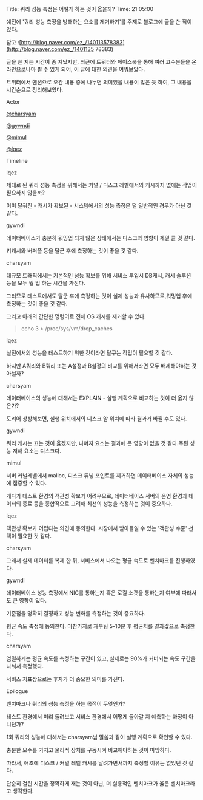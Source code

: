 Title: 쿼리 성능 측정은 어떻게 하는 것이 옳을까?
Time: 21:05:00

예전에 '쿼리 성능 측정을 방해하는 요소를 제거하기'를 주제로 블로그에 글을 쓴 적이 있다.

참고 :[http://blog.naver.com/ez_/140113578383](http://blog.naver.com/ez_/1401135
78383)

  

글을 쓴 지는 시간이 좀 지났지만, 최근에 트위터와 페이스북을 통해 여러 고수분들을 온라인으로나마 뵐 수 있게 되어, 이 글에 대한 의견을
여쭤보았다.

트위터에서 멘션으로 오간 내용 중에 나누면 의미있을 내용이 많은 듯 하여, 그 내용을 시간순으로 정리해보았다.

  

Actor

[@charsyam](http://twitter.com/charsyam)

[@gywndi](http://twitter.com/gywndi)

[@mimul](http://twitter.com/mimul)

[@lqez](http://twitter.com/lqez)

  

  

Timeline

  

lqez

제대로 된 쿼리 성능 측정을 위해서는 커널 / 디스크 레벨에서의 캐시까지 없애는 작업이 필요하지 않을까?

이미 달궈진 - 캐시가 확보된 - 시스템에서의 성능 측정은 덜 일반적인 경우가 아닌 것 같다.

  

gywndi

데이터베이스가 충분히 워밍업 되지 않은 상태에서는 디스크의 영향이 제일 클 것 같다.

키캐시와 버퍼풀 등을 달군 후에 측정하는 것이 좋을 것 같다.

  

charsyam

대규모 트래픽에서는 기본적인 성능 확보를 위해 서비스 투입시 DB캐시, 캐시 솔루션 등을 모두 웜 업 하는 시간을 가진다.

그러므로 테스트에서도 달군 후에 측정하는 것이 실제 성능과 유사하므로,워밍업 후에 측정하는 것이 좋을 것 같다.

그리고 아래의 간단한 명령어로 전체 OS 캐시를 제거할 수 있다.

> echo 3 > /proc/sys/vm/drop_caches

lqez

실전에서의 성능을 테스트하기 위한 것이라면 달구는 작업이 필요할 것 같다.

하지만 A쿼리와 B쿼리 또는 A설정과 B설정의 비교를 위해서라면 모두 배제해야하는 것 아닐까?

  

charsyam

데이터베이스의 성능에 대해서는 EXPLAIN - 실행 계획으로 비교하는 것이 더 옳지 않은가?

도리어 상상해보면, 실행 위치에서의 디스크 암 위치에 따라 결과가 바뀔 수도 있다.

  

gywndi

쿼리 캐시는 끄는 것이 옳겠지만, 나머지 요소는 결과에 큰 영향이 없을 것 같다.주된 성능 저해 요소는 디스크다.

  

mimul

서버 커널레벨에서 malloc, 디스크 튜닝 포인트를 제거하면 데이터베이스 자체의 성능에 집중할 수 있다.

게다가 테스트 환경의 객관성 확보가 어려우므로, 데이터베이스 서버의 운영 환경과 데이터의 종료 등을 종합적으로 고려해 최선의 성능을 측정하는
것이 중요하다.

  

lqez

객관성 확보가 어렵다는 의견에 동의한다. 시장에서 받아들일 수 있는 '객관성 수준' 선택이 필요한 것 같다.

  

charsyam

그래서 실제 데이터를 복제 한 뒤, 서비스에서 나오는 평균 속도로 벤치마크를 진행하였다.

  

gywndi

데이터베이스 성능 측정에서 NIC를 통하는지 혹은 로컬 소켓을 통하는지 여부에 따라서도 큰 영향이 있다.

기준점을 명확히 결정하고 성능 변화를 측정하는 것이 중요하다.

평균 속도 측정에 동의한다. 마찬가지로 재부팅 5-10분 후 평균치를 결과값으로 측정한다.

  

charsyam

엄밀하게는 평균 속도를 측정하는 구간이 있고, 실제로는 90%가 커버되는 속도 구간을 나눠서 측정했다.

서비스 지표상으로는 후자가 더 중요한 의미를 가진다.

  

  

  

Epilogue

  

벤치마크나 쿼리의 성능 측정을 하는 목적이 무엇인가?

테스트 환경에서 미리 돌려보고 서비스 환경에서 어떻게 돌아갈 지 예측하는 과정이 아니던가?

1회 쿼리의 성능에 대해서는 charsyam님 말씀과 같이 실행 계획으로 확인할 수 있다.

충분한 모수를 가지고 물리적 장치를 구동시켜 비교해야하는 것이 마땅하다.

  

따라서, 애초에 디스크 / 커널 레벨 캐시를 날려가면서까지 측정할 이유는 없었던 것 같다.

단순히 걸린 시간을 정확하게 재는 것이 아닌, 더 실용적인 벤치마크가 옳은 벤치마크라고 생각한다.

  


